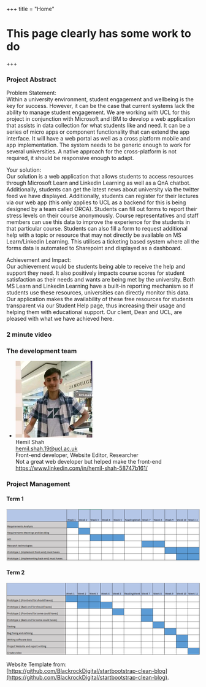 +++
title = "Home"
# This page clearly has some work to do
+++

### Project Abstract

Problem Statement:
\
Within a university environment, student engagement and wellbeing is the key for success.
However, it can be the case that current systems lack the ability to manage student engagement.
We are working with UCL for this project in conjunction with Microsoft and IBM to develop a web
application that assists in data collection for what students like and need. 
It can be a series of micro apps or component functionality that can extend the app interface.
It will have a web portal as well as a cross platform mobile and app implementation. The system needs to be generic enough to work for several universities. A native approach for the cross-platform is not required, it should be responsive enough to adapt.

Your solution:
\
Our solution is a web application that allows students to access resources through Microsoft Learn and Linkedin Learning as well as a QnA chatbot. Additionally, students can get the latest news
about university via the twitter feed we have displayed. Additionally, students can register for their lectures via our web app (this only applies to UCL as a backend for this is being designed by a team called ORCA). Students can fill out forms to report their stress levels on their course anonymously. Course representatives and staff members can use this data to improve the experience for the students in that particular course. Students can also fill a form to request additional help with a topic or resource that may not directly be available on MS Learn/Linkedin Learning. This utilises a ticketing based system where all the forms data is automated to Sharepoint and displayed as a dashboard. 

Achievement and Impact:
\
Our achievement would be students being able to receive the help and support they need. It also positively impacts course scores for student satisfaction as their needs and wants are being met by the university. Both MS Learn and Linkedin Learning have a built-in reporting mechanism so if students use these resources, universities can directly monitor this data. Our application makes the availability of these free resources for students transparent via our Student Help page, thus increasing their usage and helping them with educational support. Our client, Dean and UCL, are pleased with what we have achieved here.

### 2 minute video


### The development team

- ![Hemil Shah](/images/hemilspic.jpeg)
\
Hemil Shah
\
hemil.shah.19@ucl.ac.uk
\
Front-end developer, Website Editor, Researcher
\
Not a great web developer but helped make the front-end
\
https://www.linkedin.com/in/hemil-shah-58747b161/


### Project Management

#### Term 1

![Term 1](/images/gant_term_1.png)

#### Term 2

![Term 2](/images/gant_term_2.png)

Website Template from: [https://github.com/BlackrockDigital/startbootstrap-clean-blog](https://github.com/BlackrockDigital/startbootstrap-clean-blog).
